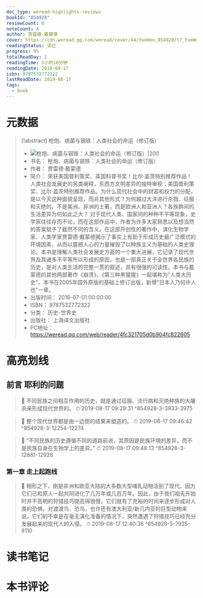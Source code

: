 ```yaml
---
doc_type: weread-highlights-reviews
bookId: "854928"
reviewCount: 0
noteCount: 4
author: 贾雷德·戴蒙德
cover: https://cdn.weread.qq.com/weread/cover/44/YueWen_854928/t7_YueWen_854928.jpg
readingStatus: 读过
progress: 9%
totalReadDay: 1
readingTime: 1小时16分钟
readingDate: 2019-08-17
isbn: 9787532772322
lastReadDate: 2019-08-17
tags:
  - book
---
```

# 元数据
> [!abstract] 枪炮、病菌与钢铁：人类社会的命运（修订版）
> - ![ 枪炮、病菌与钢铁：人类社会的命运（修订版）|200](https://cdn.weread.qq.com/weread/cover/44/YueWen_854928/t7_YueWen_854928.jpg)
> - 书名： 枪炮、病菌与钢铁：人类社会的命运（修订版）
> - 作者： 贾雷德·戴蒙德
> - 简介： 荣获美国普利策奖、英国科普书奖！比尔·盖茨特别推荐作品！人类社会发展史的另类阐释，东西方文明差异的独特审视；美国普利策奖、比尔·盖茨特别推荐作品。为什么现代社会中的财富和权力的分配，是以今天这种面貌呈现，而非其他形式？为何越过大洋进行杀戮、征服和灭绝的，不是美洲、非洲的土著，而是欧洲人和亚洲人？各族群间的生活差异为何如此之大？ 对于现代人类、国家间的种种不平等现象，史学家往往存而不论，而在这部作品中，作者为许多大家熟悉以及想当然的答案赋予了截然不同的含义。在这部开创性的著作中，演化生物学家、人类学家贾雷德·戴蒙德揭示了事实上有助于形成历史最广泛模式的环境因素，从而以震撼人心的力量摧毁了以种族主义为基础的人类史理论。本书是理解人类社会发展史方面的一个重大进展，它记录了现代世界及其诸多不平等所以形成的原因，也是一部真正关于全世界各民族的历史，是对人类生活的完整一贯的叙述，具有很强的可读性。本书与戴蒙德的其他两部著作《崩溃》、《第三种黑猩猩》一起堪称为“人类大历史”。本书在2005年国外原版的基础上修订出版，新增“日本人乃何许人也”一章。
> - 出版时间： 2016-07-01 00:00:00
> - ISBN： 9787532772322
> - 分类： 历史-世界史
> - 出版社： 上海译文出版社
> - PC地址：https://weread.qq.com/web/reader/4fc321705d0b904fc822605

# 高亮划线

## 前言 耶利的问题

> 📌 不同民族之间相互作用的历史，就是通过征服、流行病和灭绝种族的大屠杀来形成现代世界的。 
> ⏱ 2019-08-17 09:29:31 ^854928-3-3933-3975

> 📌 整个现代世界都是由一边倒的结果来塑造的。 
> ⏱ 2019-08-17 09:46:42 ^854928-3-12254-12274

> 📌 “不同民族的历史遵循不同的道路前进，其原因是民族环境的差异，而不是民族自身在生物学上的差异。” 
> ⏱ 2019-08-17 09:48:13 ^854928-3-12881-12928

### 第一章 走上起跑线

> 📌 相形之下，倒是非洲和欧亚大陆的大多数大型哺乳动物活到了现代，因为它们已和原人一起共同进化了几万年或几百万年。因此，由于我们祖先开始时并不高明的狩猎技巧提高得很慢，它们就有了充裕的时间来逐步形成对人类的恐惧。对渡渡鸟、恐鸟，也许还有澳大利亚/新几内亚的巨型动物来说，它们的不幸是在毫无演化准备的情况下，突然遭遇了狩猎技巧已经充分发展起来的现代人的入侵。 
> ⏱ 2019-08-17 12:40:36 ^854928-5-7935-8110

# 读书笔记

# 本书评论

